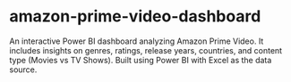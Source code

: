 # amazon-prime-video-dashboard
An interactive Power BI dashboard analyzing  Amazon Prime Video. It includes insights on genres, ratings, release years, countries, and content type (Movies vs TV Shows). Built using Power BI with Excel as the data source.
